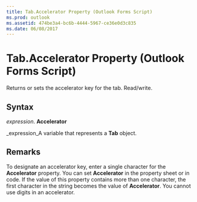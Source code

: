 ```yaml
---
title: Tab.Accelerator Property (Outlook Forms Script)
ms.prod: outlook
ms.assetid: 474be3a4-bc6b-4444-5967-ce36e0d3c835
ms.date: 06/08/2017
---
```



# Tab.Accelerator Property (Outlook Forms Script)

Returns or sets the accelerator key for the tab. Read/write.


## Syntax

 _expression_. **Accelerator**

 _expression_A variable that represents a **Tab** object.


## Remarks

To designate an accelerator key, enter a single character for the **Accelerator** property. You can set **Accelerator** in the property sheet or in code. If the value of this property contains more than one character, the first character in the string becomes the value of **Accelerator**. You cannot use digits in an accelerator.


